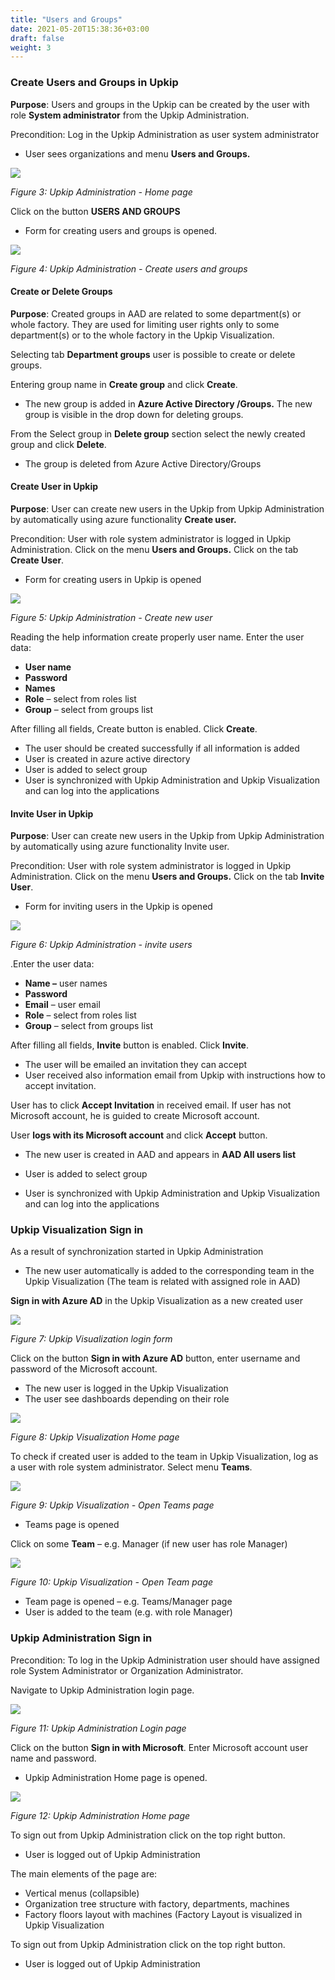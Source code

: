 ```yaml
---
title: "Users and Groups"
date: 2021-05-20T15:38:36+03:00
draft: false
weight: 3
---
```


### Create Users and Groups in Upkip
**Purpose**: Users and groups in the Upkip can be created by the user with role **System administrator** from the Upkip Administration.

Precondition: Log in the Upkip Administration as user system administrator

- User sees organizations and menu **Users and Groups.** 

![](/images/Aspose.Words.c55b6b06-cf77-4ce6-bf35-b1bd3972243e.005.png)

*Figure 3: Upkip Administration - Home page*

Click on the button **USERS AND GROUPS**

- Form for creating users and groups is opened.

![](/images/Aspose.Words.c55b6b06-cf77-4ce6-bf35-b1bd3972243e.006.png)

*Figure 4: Upkip Administration - Create users and groups*

#### Create or Delete Groups
**Purpose**: Created groups in AAD are related to some department(s) or whole factory. They are used for limiting user rights only to some department(s) or to the whole factory in the Upkip Visualization.

Selecting tab **Department groups** user is possible to create or delete groups.

Entering group name in **Create group** and click **Create**. 

- The new group is added in **Azure Active Directory /Groups.** The new group is visible in the drop down for deleting groups.

From the Select group in **Delete group** section select the newly created group and click **Delete**.

- The group is deleted from Azure Active Directory/Groups
#### Create User in Upkip
**Purpose**: User can create new users in the Upkip from Upkip Administration by automatically using azure functionality **Create user.**

Precondition: User with role system administrator is logged in Upkip Administration. Click on the menu **Users and Groups.** Click on the tab **Create User**. 

- Form for creating users in Upkip is opened

![](/images/Aspose.Words.c55b6b06-cf77-4ce6-bf35-b1bd3972243e.007.png)

*Figure 5: Upkip Administration - Create new user*

Reading the help information create properly user name. Enter the user data:

- **User name**
- **Password**
- **Names**
- **Role** – select from roles list
- **Group** – select from groups list

After filling all fields, Create button is enabled. Click **Create**. 

- The user should be created successfully if all information is added
- User is created in azure active directory
- User is added to select group
- User is synchronized with Upkip Administration and Upkip Visualization and can log into the applications
#### **Invite User in Upkip**
**Purpose**: User can create new users in the Upkip from Upkip Administration by automatically using azure functionality Invite user.

Precondition: User with role system administrator is logged in Upkip Administration. Click on the menu **Users and Groups.** Click on the tab **Invite User**. 

- Form for inviting users in the Upkip is opened

![](/images/Aspose.Words.c55b6b06-cf77-4ce6-bf35-b1bd3972243e.008.png)

*Figure 6: Upkip Administration - invite users*

.Enter the user data:

- **Name –** user names
- **Password**
- **Email** – user email
- **Role** – select from roles list
- **Group** – select from groups list

After filling all fields, **Invite** button is enabled. Click **Invite**. 

- The user will be emailed an invitation they can accept 
- User received also information email from Upkip with instructions how to accept invitation.

User has to click **Accept Invitation** in received email. If user has not Microsoft account, he is guided to create Microsoft account.

User **logs with its Microsoft account** and click **Accept** button. 

- The new user is created in AAD and appears in **AAD All users list** 

- User is added to select group
- User is synchronized with Upkip Administration and Upkip Visualization and can log into the applications


### Upkip Visualization Sign in
As a result of synchronization started in Upkip Administration

- The new user automatically is added to the corresponding team in the Upkip Visualization (The team is related with assigned role in AAD)

**Sign in with Azure AD** in the Upkip Visualization as a new created user

![](/images/Aspose.Words.c55b6b06-cf77-4ce6-bf35-b1bd3972243e.009.png)

*Figure 7: Upkip Visualization login form*

Click on the button **Sign in with Azure AD** button, enter username and password of the Microsoft account.

- The new user is logged in the Upkip Visualization
- The user see dashboards depending on their role 

![](/images/Aspose.Words.c55b6b06-cf77-4ce6-bf35-b1bd3972243e.010.png)

*Figure 8: Upkip Visualization Home page*

To check if created user is added to the team in Upkip Visualization, log as a user with role system administrator. Select menu **Teams**.

![](/images/Aspose.Words.c55b6b06-cf77-4ce6-bf35-b1bd3972243e.011.png)

*Figure 9: Upkip Visualization - Open Teams page*

- Teams page is opened

Click on some **Team** – e.g. Manager (if new user has role Manager)

![](/images/Aspose.Words.c55b6b06-cf77-4ce6-bf35-b1bd3972243e.012.png)

*Figure 10: Upkip Visualization - Open Team page*

- Team page is opened – e.g. Teams/Manager page
- User is added to the team (e.g. with role Manager)

### Upkip Administration Sign in
Precondition: To log in the Upkip Administration user should have assigned role System Administrator or Organization Administrator.

Navigate to Upkip Administration login page.

![](/images/Aspose.Words.c55b6b06-cf77-4ce6-bf35-b1bd3972243e.003.png)

*Figure 11: Upkip Administration Login page*

Click on the button **Sign in with Microsoft**. Enter Microsoft account user name and password.

- Upkip Administration Home page is opened. 

![](/images/Aspose.Words.c55b6b06-cf77-4ce6-bf35-b1bd3972243e.013.png)

*Figure 12: Upkip Administration Home page*

To sign out from Upkip Administration click on the top right button. 

- User is logged out of Upkip Administration

The main elements of the page are:

- Vertical menus (collapsible)
- Organization tree structure with factory, departments, machines
- Factory floors layout with machines (Factory Layout is visualized in Upkip Visualization

To sign out from Upkip Administration click on the top right button. 

- User is logged out of Upkip Administration